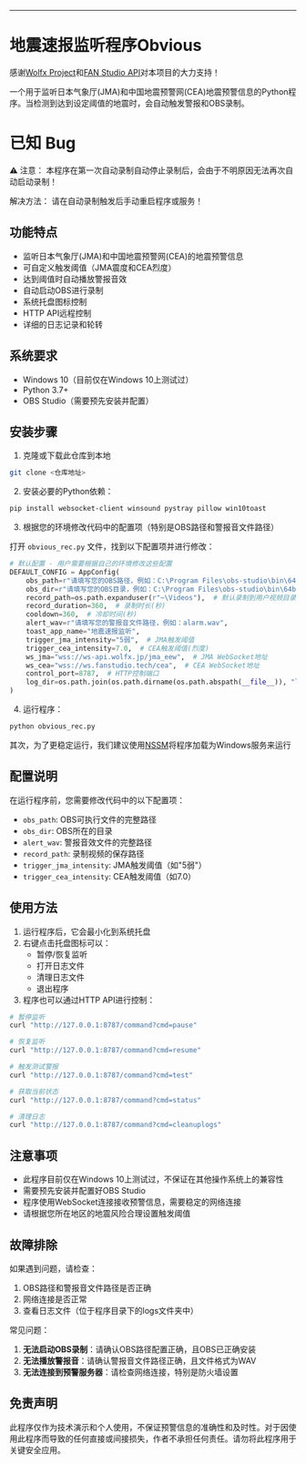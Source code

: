 ****

# 地震速报监听程序Obvious

感谢[Wolfx Project](https://wolfx.jp/)和[FAN Studio API](https://api.fanstudio.tech/)对本项目的大力支持！

一个用于监听日本气象厅(JMA)和中国地震预警网(CEA)地震预警信息的Python程序。当检测到达到设定阈值的地震时，会自动触发警报和OBS录制。

# 已知 Bug

 ⚠️ 注意： 本程序在第一次自动录制自动停止录制后，会由于不明原因无法再次自动启动录制！
 
 解决方法： 请在自动录制触发后手动重启程序或服务！

## 功能特点

- 监听日本气象厅(JMA)和中国地震预警网(CEA)的地震预警信息
- 可自定义触发阈值（JMA震度和CEA烈度）
- 达到阈值时自动播放警报音效
- 自动启动OBS进行录制
- 系统托盘图标控制
- HTTP API远程控制
- 详细的日志记录和轮转

## 系统要求

- Windows 10（目前仅在Windows 10上测试过）
- Python 3.7+
- OBS Studio（需要预先安装并配置）

## 安装步骤

1. 克隆或下载此仓库到本地

```bash
git clone <仓库地址>
```

2. 安装必要的Python依赖：

```bash
pip install websocket-client winsound pystray pillow win10toast
```

3. 根据您的环境修改代码中的配置项（特别是OBS路径和警报音文件路径）

打开 `obvious_rec.py` 文件，找到以下配置项并进行修改：

```python
# 默认配置 - 用户需要根据自己的环境修改这些配置
DEFAULT_CONFIG = AppConfig(
    obs_path=r"请填写您的OBS路径，例如：C:\Program Files\obs-studio\bin\64bit\obs64.exe",
    obs_dir=r"请填写您的OBS目录，例如：C:\Program Files\obs-studio\bin\64bit",
    record_path=os.path.expanduser(r"~\Videos"),  # 默认录制到用户视频目录
    record_duration=360,  # 录制时长(秒)
    cooldown=360,  # 冷却时间(秒)
    alert_wav=r"请填写您的警报音文件路径，例如：alarm.wav",
    toast_app_name="地震速报监听",
    trigger_jma_intensity="5弱",  # JMA触发阈值
    trigger_cea_intensity=7.0,  # CEA触发阈值(烈度)
    ws_jma="wss://ws-api.wolfx.jp/jma_eew",  # JMA WebSocket地址
    ws_cea="wss://ws.fanstudio.tech/cea",  # CEA WebSocket地址
    control_port=8787,  # HTTP控制端口
    log_dir=os.path.join(os.path.dirname(os.path.abspath(__file__)), "logs")  # 日志目录
)
```

4. 运行程序：

```bash
python obvious_rec.py  
```
其次，为了更稳定运行，我们建议使用[NSSM](https://nssm.cc/download)将程序加载为Windows服务来运行


## 配置说明

在运行程序前，您需要修改代码中的以下配置项：

- `obs_path`: OBS可执行文件的完整路径
- `obs_dir`: OBS所在的目录
- `alert_wav`: 警报音效文件的完整路径
- `record_path`: 录制视频的保存路径
- `trigger_jma_intensity`: JMA触发阈值（如"5弱"）
- `trigger_cea_intensity`: CEA触发阈值（如7.0）

## 使用方法

1. 运行程序后，它会最小化到系统托盘
2. 右键点击托盘图标可以：
   - 暂停/恢复监听
   - 打开日志文件
   - 清理日志文件
   - 退出程序
3. 程序也可以通过HTTP API进行控制：

```bash
# 暂停监听
curl "http://127.0.0.1:8787/command?cmd=pause"

# 恢复监听
curl "http://127.0.0.1:8787/command?cmd=resume"

# 触发测试警报
curl "http://127.0.0.1:8787/command?cmd=test"

# 获取当前状态
curl "http://127.0.0.1:8787/command?cmd=status"

# 清理日志
curl "http://127.0.0.1:8787/command?cmd=cleanuplogs"
```

## 注意事项

- 此程序目前仅在Windows 10上测试过，不保证在其他操作系统上的兼容性
- 需要预先安装并配置好OBS Studio
- 程序使用WebSocket连接接收预警信息，需要稳定的网络连接
- 请根据您所在地区的地震风险合理设置触发阈值

## 故障排除

如果遇到问题，请检查：

1. OBS路径和警报音文件路径是否正确
2. 网络连接是否正常
3. 查看日志文件（位于程序目录下的logs文件夹中）

常见问题：

1. **无法启动OBS录制**：请确认OBS路径配置正确，且OBS已正确安装
2. **无法播放警报音**：请确认警报音文件路径正确，且文件格式为WAV
3. **无法连接到预警服务器**：请检查网络连接，特别是防火墙设置

## 免责声明

此程序仅作为技术演示和个人使用，不保证预警信息的准确性和及时性。对于因使用此程序而导致的任何直接或间接损失，作者不承担任何责任。请勿将此程序用于关键安全应用。
